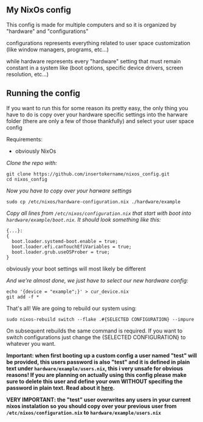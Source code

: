 ## My NixOs config

This config is made for multiple computers and so it is organized by "hardware" and "configurations"

configurations represents everything related to user space customization (like window managers, programs, etc...)

while hardware represents every "hardware" setting that must remain constant in a system like (boot options, specific device drivers, screen resolution, etc...)

## Running the config

If you want to run this for some reason its pretty easy, the only thing you have to do is copy over your hardware specific settings into the harware folder (there are only a few of those thankfully) and select your user space config

Requirements:
- obviously NixOs

*Clone the repo with:*

```
git clone https://github.com/insertokername/nixos_config.git
cd nixos_config
```

*Now you have to copy over your harware settings*
```
sudo cp /etc/nixos/hardware-configuration.nix ./hardware/example
```

*Copy all lines from `/etc/nixos/configuration.nix` that start with boot into `hardware/example/boot.nix`. It should look something like this:*

```
{...}:
{
  boot.loader.systemd-boot.enable = true;
  boot.loader.efi.canTouchEfiVariables = true;
  boot.loader.grub.useOSProber = true;
}
```
obviously your boot settings will most likely be different

*And we're almost done, we just have to select our new hardware config:*
```
echo '{device = "example";}' > cur_device.nix
git add -f *
```

That's all! We are going to rebuild our system using:
```
sudo nixos-rebuild switch --flake .#{SELECTED CONFIGURATION} --impure
```

On subsequent rebuilds the same command is required. If you want to switch configurations just change the {SELECTED CONFIGURATION} to whatever you want.

**Important: when first booting up a custom config a user named "test" will be provided, this users password is also "test" and it is defined in plain text under `hardware/example/users.nix`, this i very unsafe for obvious reasons! If you are planning on actually using this config please make sure to delete this user and define your own WITHOUT specifing the password in plain text. Read about it [here](https://nlewo.github.io/nixos-manual-sphinx/configuration/user-mgmt.xml.html).**

**VERY IMPORTANT: the "test" user overwrites any users in your current nixos instalation so you should copy over your previous user from `/etc/nixos/configuration.nix` to `hardware/example/users.nix`**